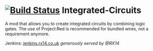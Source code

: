 [![Build Status](http://img.shields.io/jenkins/s/http/jenkins.rx14.co.uk/job/Vic/Integrated-Circuits.svg?style=flat-square)](http://jenkins.rx14.co.uk/job/Vic/job/integrated-circuits/)
Integrated-Circuits
===================

A mod that allows you to create integrated circuits by combining logic gates.
The use of Project:Red is recommended for bundled wires, not a requirement anymore.

Jenkins: [jenkins.rx14.co.uk](http://jenkins.rx14.co.uk)
*generously served by @RX14*

